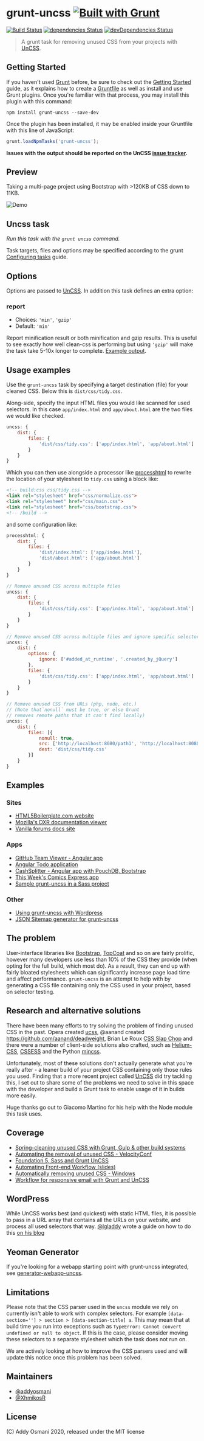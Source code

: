 # grunt-uncss [![Built with Grunt](https://gruntjs.com/cdn/builtwith.svg)](https://gruntjs.com/)

[![Build Status](https://github.com/uncss/grunt-uncss/workflows/Tests/badge.svg)](https://github.com/uncss/grunt-uncss/actions?workflow=Tests)
[![dependencies Status](https://img.shields.io/david/uncss/grunt-uncss.svg)](https://david-dm.org/uncss/grunt-uncss)
[![devDependencies Status](https://img.shields.io/david/dev/uncss/grunt-uncss.svg)](https://david-dm.org/uncss/grunt-uncss?type=dev)

>A grunt task for removing unused CSS from your projects with [UnCSS](https://github.com/uncss/uncss).

## Getting Started

If you haven't used [Grunt](https://gruntjs.com/) before, be sure to check out the
[Getting Started](https://gruntjs.com/getting-started) guide, as it explains how to create
a [Gruntfile](https://gruntjs.com/sample-gruntfile) as well as install and use Grunt plugins.
Once you're familiar with that process, you may install this plugin with this command:

```shell
npm install grunt-uncss --save-dev
```

Once the plugin has been installed, it may be enabled inside your Gruntfile with this line of JavaScript:

```js
grunt.loadNpmTasks('grunt-uncss');
```

**Issues with the output should be reported on the UnCSS [issue tracker](https://github.com/uncss/uncss/issues).**

## Preview

Taking a multi-page project using Bootstrap with >120KB of CSS down to 11KB.

![Demo](https://i.imgur.com/uhWMALH.gif)

## Uncss task

*Run this task with the `grunt uncss` command.*

Task targets, files and options may be specified according to the grunt [Configuring tasks](https://gruntjs.com/configuring-tasks) guide.

## Options

Options are passed to [UnCSS](https://github.com/uncss/uncss#within-nodejs). In addition this task defines an extra option:

### report

* Choices: `'min'`, `'gzip'`
* Default: `'min'`

Report minification result or both minification and gzip results.
This is useful to see exactly how well clean-css is performing but using `'gzip'` will make the task take 5-10x longer to complete. [Example output](https://github.com/sindresorhus/maxmin#readme).

## Usage examples

Use the `grunt-uncss` task by specifying a target destination (file) for your cleaned CSS.
Below this is `dist/css/tidy.css`.

Along-side, specify the input HTML files you would like scanned for used selectors.
In this case `app/index.html` and `app/about.html` are the two files we would like checked.

```js
uncss: {
    dist: {
        files: {
            'dist/css/tidy.css': ['app/index.html', 'app/about.html']
        }
    }
}
```

Which you can then use alongside a processor like
[processhtml](https://github.com/dciccale/grunt-processhtml) to
rewrite the location of your stylesheet to `tidy.css` using a block like:

```html
<!-- build:css css/tidy.css -->
<link rel="stylesheet" href="css/normalize.css">
<link rel="stylesheet" href="css/main.css">
<link rel="stylesheet" href="css/bootstrap.css">
<!-- /build -->
```

and some configuration like:

```js
processhtml: {
    dist: {
        files: {
            'dist/index.html': ['app/index.html'],
            'dist/about.html': ['app/about.html']
        }
    }
}
```

```js
// Remove unused CSS across multiple files
uncss: {
    dist: {
        files: {
            'dist/css/tidy.css': ['app/index.html', 'app/about.html']
        }
    }
}
```

```js
// Remove unused CSS across multiple files and ignore specific selectors
uncss: {
    dist: {
        options: {
            ignore: ['#added_at_runtime', '.created_by_jQuery']
        },
        files: {
            'dist/css/tidy.css': ['app/index.html', 'app/about.html']
        }
    }
}
```

```js
// Remove unused CSS from URLs (php, node, etc.)
// (Note that`nonull` must be true, or else Grunt
// removes remote paths that it can't find locally)
uncss: {
    dist: {
        files: [{
            nonull: true,
            src: ['http://localhost:8080/path1', 'http://localhost:8080/path2'],
            dest: 'dist/css/tidy.css'
        }]
    }
}
```

## Examples

### Sites

* [HTML5Boilerplate.com website](https://github.com/h5bp/html5boilerplate.com)
* [Mozilla's DXR documentation viewer](https://github.com/mozilla/dxr)
* [Vanilla forums docs site](https://github.com/vanilla/vanilla-docs)

### Apps

* [GitHub Team Viewer - Angular app](https://github.com/vinitkumar/github-team-viewer)
* [Angular Todo application](https://github.com/JeremyCarlsten/grunt-uncss-angular-example)
* [CashSplitter - Angular app with PouchDB, Bootstrap](https://github.com/carlo-colombo/CashSplitter)
* [This Week's Comics Express app](https://github.com/WillsonSmith/thisWeeksComics)
* [Sample grunt-uncss in a Sass project](https://github.com/uncss/grunt-uncss-sass-example)

### Other

* [Using grunt-uncss with Wordpress](https://github.com/sboodhoo/Grunt-UnCSS-WordPress)
* [JSON Sitemap generator for grunt-uncss](https://github.com/phoenixMag00/JSON-Sitemap-Generator-for-Grunt-UnCSS-with-WordPress)

## The problem

User-interface libraries like [Bootstrap](https://getbootstrap.com), [TopCoat](http://topcoat.io)
and so on are fairly prolific, however many developers use less than 10% of the CSS they provide
(when opting for the full build, which most do). As a result, they can end up with fairly bloated
stylesheets which can significantly increase page load time and affect performance.
`grunt-uncss` is an attempt to help with by generating a CSS file containing only the CSS used
in your project, based on selector testing.

## Research and alternative solutions

There have been many efforts to try solving the problem of finding unused CSS in the past. Opera created
[ucss](https://github.com/oyvindeh/ucss), @aanand created <https://github.com/aanand/deadweight>,
Brian Le Roux [CSS Slap Chop](https://github.com/brianleroux/css-slap-chop) and there were a number of
client-side solutions also crafted, such as [Helium-CSS](https://github.com/geuis/helium-css),
[CSSESS](https://github.com/driverdan/cssess) and the Python [mincss](https://www.peterbe.com/plog/mincss).

Unfortunately, most of these solutions don't actually generate what you're really after - a leaner build
of your project CSS containing only those rules you used. Finding that a more recent project called
[UnCSS](https://github.com/uncss/uncss) did try tackling this, I set out to share some of the problems we
need to solve in this space with the developer and build a Grunt task to enable usage of it in builds more
easily.

Huge thanks go out to Giacomo Martino for his help with the Node module this task uses.

## Coverage

* [Spring-cleaning unused CSS with Grunt, Gulp & other build systems](https://addyosmani.com/blog/removing-unused-css/)
* [Automating the removal of unused CSS - VelocityConf](https://www.youtube.com/watch?v=833xr1MyE30)
* [Foundation 5, Sass and Grunt UnCSS](https://corydowdy.com/blog/foundation-5-sass-and-grunt-uncss)
* [Automating Front-end Workflow (slides)](https://speakerdeck.com/addyosmani/automating-front-end-workflow)
* [Automatically removing unused CSS - Windows](http://deanhume.com/automatically-removing-unused-css-using-grunt/)
* [Workflow for responsive email with Grunt and UnCSS](https://medium.com/p/32d607879082)

## WordPress

While UnCSS works best (and quickest) with static HTML files, it is possible to pass in
a URL array that contains all the URLs on your website, and process all used selectors that way.
[@lgladdy](https://github.com/lgladdy) wrote a guide on how to do this
[on his blog](https://gladdy.uk/blog/2014/04/13/using-uncss-and-grunt-uncss-with-wordpress/)

## Yeoman Generator

If you're looking for a webapp starting point with grunt-uncss integrated, see [generator-webapp-uncss](https://github.com/addyosmani/generator-webapp-uncss).

## Limitations

Please note that the CSS parser used in the `uncss` module we rely on currently isn't able to work with complex selectors.
For example `[data-section=''] > section > [data-section-title] a`. This may mean that at build time you run into exceptions
such as `TypeError: Cannot convert undefined or null to object`. If this is the case, please consider moving these selectors
to a separate stylesheet which the task does not run on.

We are actively looking at how to improve the CSS parsers used and will update this notice once this problem has been solved.

## Maintainers

* [@addyosmani](https://github.com/addyosmani)
* [@XhmikosR](https://github.com/XhmikosR)

## License

(C) Addy Osmani 2020, released under the MIT license
